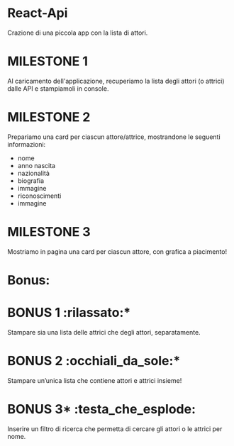 # React-Api

Crazione di una piccola app con la lista di attori.

# MILESTONE 1
Al caricamento dell'applicazione, recuperiamo la lista degli attori (o attrici) dalle API e stampiamoli in console.

# MILESTONE 2
Prepariamo una card per ciascun attore/attrice, mostrandone le seguenti informazioni:
- nome
- anno nascita
- nazionalità
- biografia
- immagine
- riconoscimenti
- immagine

# MILESTONE 3
Mostriamo in pagina una card per ciascun attore, con grafica a piacimento!

# Bonus:

# BONUS 1 :rilassato:*
Stampare sia una lista delle attrici che degli attori, separatamente.
# BONUS 2 :occhiali_da_sole:*
Stampare un’unica lista che contiene attori e attrici insieme!
# BONUS 3* :testa_che_esplode:
Inserire un filtro di ricerca che permetta di cercare gli attori o le attrici per nome.